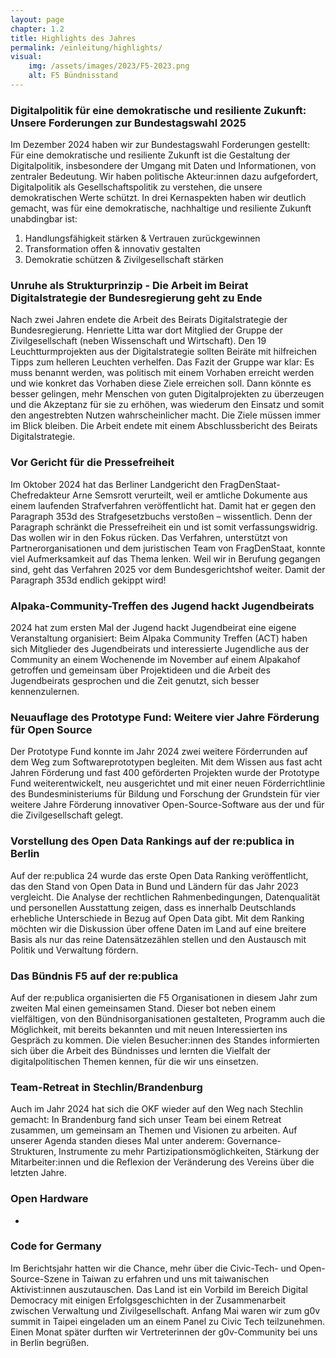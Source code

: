 ```yaml
---
layout: page
chapter: 1.2
title: Highlights des Jahres
permalink: /einleitung/highlights/
visual:
    img: /assets/images/2023/F5-2023.png
    alt: F5 Bündnisstand
---
```



### Digitalpolitik für eine demokratische und resiliente Zukunft: Unsere Forderungen zur Bundestagswahl 2025
Im Dezember 2024 haben wir zur Bundestagswahl Forderungen gestellt: Für eine demokratische und resiliente Zukunft ist die Gestaltung der Digitalpolitik, insbesondere der Umgang mit Daten und Informationen, von zentraler Bedeutung. Wir haben politische Akteur:innen dazu aufgefordert, Digitalpolitik als Gesellschaftspolitik zu verstehen, die unsere demokratischen Werte schützt. In drei Kernaspekten haben wir deutlich gemacht, was für eine demokratische, nachhaltige und resiliente Zukunft unabdingbar ist:

1. Handlungsfähigkeit stärken & Vertrauen zurückgewinnen
2. Transformation offen & innovativ gestalten
3. Demokratie schützen & Zivilgesellschaft stärken

### Unruhe als Strukturprinzip - Die Arbeit im Beirat Digitalstrategie der Bundesregierung geht zu Ende
Nach zwei Jahren endete die Arbeit des Beirats Digitalstrategie der Bundesregierung. Henriette Litta war dort Mitglied der Gruppe der Zivilgesellschaft (neben Wissenschaft und Wirtschaft). Den 19 Leuchtturmprojekten aus der Digitalstrategie sollten Beiräte mit hilfreichen Tipps zum helleren Leuchten verhelfen. Das Fazit der Gruppe war klar: Es muss benannt werden, was politisch mit einem Vorhaben erreicht werden und wie konkret das Vorhaben diese Ziele erreichen soll. Dann könnte es besser gelingen, mehr Menschen von guten Digitalprojekten zu überzeugen und die Akzeptanz für sie zu erhöhen, was wiederum den Einsatz und somit den angestrebten Nutzen wahrscheinlicher macht. Die Ziele müssen immer im Blick bleiben. Die Arbeit endete mit einem Abschlussbericht des Beirats Digitalstrategie.

### Vor Gericht für die Pressefreiheit
Im Oktober 2024 hat das Berliner Landgericht den FragDenStaat-Chefredakteur Arne Semsrott verurteilt, weil er amtliche Dokumente aus einem laufenden Strafverfahren veröffentlicht hat. Damit hat er gegen den Paragraph 353d des Strafgesetzbuchs verstoßen – wissentlich. Denn der Paragraph schränkt die Pressefreiheit ein und ist somit verfassungswidrig. Das wollen wir in den Fokus rücken. Das Verfahren, unterstützt von Partnerorganisationen und dem juristischen Team von FragDenStaat, konnte viel Aufmerksamkeit auf das Thema lenken. Weil wir in Berufung gegangen sind, geht das Verfahren 2025 vor dem Bundesgerichtshof weiter. Damit der Paragraph 353d endlich gekippt wird!

### Alpaka-Community-Treffen des Jugend hackt Jugendbeirats
2024 hat zum ersten Mal der Jugend hackt Jugendbeirat eine eigene Veranstaltung organisiert: Beim Alpaka Community Treffen (ACT) haben sich Mitglieder des Jugendbeirats und interessierte Jugendliche aus der Community an einem Wochenende im November auf einem Alpakahof getroffen und gemeinsam über Projektideen und die Arbeit des Jugendbeirats gesprochen und die Zeit genutzt, sich besser kennenzulernen.

### Neuauflage des Prototype Fund: Weitere vier Jahre Förderung für Open Source
Der Prototype Fund konnte im Jahr 2024 zwei weitere Förderrunden auf dem Weg zum Softwareprototypen begleiten. Mit dem Wissen aus fast acht Jahren Förderung und fast 400 geförderten Projekten wurde der Prototype Fund weiterentwickelt, neu ausgerichtet und mit einer neuen Förderrichtlinie des Bundesministeriums für Bildung und Forschung der Grundstein für vier weitere Jahre Förderung innovativer Open-Source-Software aus der und für die Zivilgesellschaft gelegt.

### Vorstellung des Open Data Rankings auf der re:publica in Berlin
Auf der re:publica 24 wurde das erste Open Data Ranking veröffentlicht, das den Stand von Open Data in Bund und Ländern für das Jahr 2023 vergleicht. Die Analyse der rechtlichen Rahmenbedingungen, Datenqualität und personellen Ausstattung zeigen, dass es innerhalb Deutschlands erhebliche Unterschiede in Bezug auf Open Data gibt. Mit dem Ranking möchten wir die Diskussion über offene Daten im Land auf eine breitere Basis als nur das reine Datensätzezählen stellen und den Austausch mit Politik und Verwaltung fördern.

### Das Bündnis F5 auf der re:publica
Auf der re:publica organisierten die F5 Organisationen in diesem Jahr zum zweiten Mal einen gemeinsamen Stand. Dieser bot neben einem vielfältigen, von den Bündnisorganisationen gestalteten, Programm auch die Möglichkeit, mit bereits bekannten und mit neuen Interessierten ins Gespräch zu kommen. Die vielen Besucher:innen des Standes informierten sich über die Arbeit des Bündnisses und lernten die Vielfalt der digitalpolitischen Themen kennen, für die wir uns einsetzen.

### Team-Retreat in Stechlin/Brandenburg 
Auch im Jahr 2024 hat sich die OKF wieder auf den Weg nach Stechlin gemacht: In Brandenburg fand sich unser Team bei einem Retreat zusammen, um gemeinsam an Themen und Visionen zu arbeiten. Auf unserer Agenda standen dieses Mal unter anderem: Governance-Strukturen, Instrumente zu mehr Partizipationsmöglichkeiten, Stärkung der Mitarbeiter:innen und die Reflexion der Veränderung des Vereins über die letzten Jahre.

### Open Hardware
-

### Code for Germany
Im Berichtsjahr hatten wir die Chance, mehr über die Civic-Tech- und Open-Source-Szene in Taiwan zu erfahren und uns mit taiwanischen Aktivist:innen auszutauschen. Das Land ist ein Vorbild im Bereich Digital Democracy mit einigen Erfolgsgeschichten in der Zusammenarbeit zwischen Verwaltung und Zivilgesellschaft. Anfang Mai waren wir zum g0v summit in Taipei eingeladen um an einem Panel zu Civic Tech teilzunehmen. Einen Monat später durften wir Vertreterinnen der g0v-Community bei uns in Berlin begrüßen.
